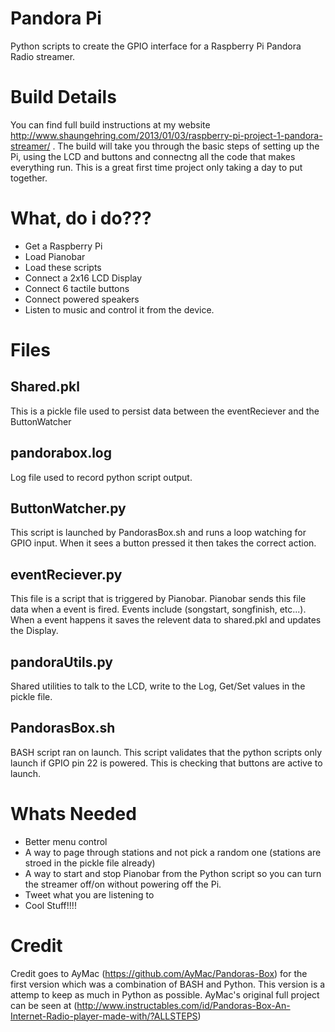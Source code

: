 Pandora Pi
============

Python scripts to create the GPIO interface for a Raspberry Pi Pandora Radio streamer.

Build Details
============
You can find full build instructions at my website http://www.shaungehring.com/2013/01/03/raspberry-pi-project-1-pandora-streamer/ . The build will take you through the basic steps of setting up the Pi, using the LCD and buttons and connectng all the code that makes everything run. This is a great first time project only taking a day to put together.


What, do i do???
============
- Get a Raspberry Pi
- Load Pianobar
- Load these scripts
- Connect a 2x16 LCD Display
- Connect 6 tactile buttons
- Connect powered speakers
- Listen to music and control it from the device.

Files
============

Shared.pkl
------------
This is a pickle file used to persist data between the eventReciever and the ButtonWatcher

pandorabox.log
------------
Log file used to record python script output.

ButtonWatcher.py
------------
This script is launched by PandorasBox.sh and runs a loop watching for GPIO input. When it sees a button pressed it then takes the correct action.

eventReciever.py
-------------
This file is a script that is triggered by Pianobar. Pianobar sends this file data when a event is fired. Events include (songstart, songfinish, etc...). When a event happens it saves the relevent data to shared.pkl and updates the Display.

pandoraUtils.py
-------------
Shared utilities to talk to the LCD, write to the Log, Get/Set values in the pickle file.

PandorasBox.sh
-------------
BASH script ran on launch. This script validates that the python scripts only launch if GPIO pin 22 is powered. This is checking that buttons are active to launch.

Whats Needed
============

- Better menu control
- A way to page through stations and not pick a random one (stations are stroed in the pickle file already)
- A way to start and stop Pianobar from the Python script so you can turn the streamer off/on without powering off the Pi.
- Tweet what you are listening to
- Cool Stuff!!!!

Credit
============
Credit goes to AyMac (https://github.com/AyMac/Pandoras-Box) for the first version which was a combination of BASH and Python. This version is a attemp to keep as much in Python as possible. AyMac's original full project can be seen at (http://www.instructables.com/id/Pandoras-Box-An-Internet-Radio-player-made-with/?ALLSTEPS)